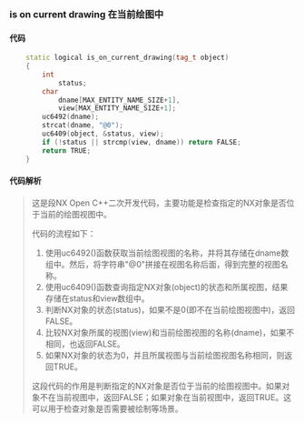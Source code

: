 ### is on current drawing 在当前绘图中

#### 代码

```cpp
    static logical is_on_current_drawing(tag_t object)  
    {  
        int  
            status;  
        char  
            dname[MAX_ENTITY_NAME_SIZE+1],  
            view[MAX_ENTITY_NAME_SIZE+1];  
        uc6492(dname);  
        strcat(dname, "@0");  
        uc6409(object, &status, view);  
        if (!status || strcmp(view, dname)) return FALSE;  
        return TRUE;  
    }

```

#### 代码解析

> 这是段NX Open C++二次开发代码，主要功能是检查指定的NX对象是否位于当前的绘图视图中。
>
> 代码的流程如下：
>
> 1. 使用uc6492()函数获取当前绘图视图的名称，并将其存储在dname数组中。然后，将字符串"@0"拼接在视图名称后面，得到完整的视图名称。
> 2. 使用uc6409()函数查询指定NX对象(object)的状态和所属视图，结果存储在status和view数组中。
> 3. 判断NX对象的状态(status)，如果不是0(即不在当前绘图视图中)，返回FALSE。
> 4. 比较NX对象所属的视图(view)和当前绘图视图的名称(dname)，如果不相同，也返回FALSE。
> 5. 如果NX对象的状态为0，并且所属视图与当前绘图视图名称相同，则返回TRUE。
>
> 这段代码的作用是判断指定的NX对象是否位于当前的绘图视图中。如果对象不在当前视图中，返回FALSE；如果对象在当前视图中，返回TRUE。这可以用于检查对象是否需要被绘制等场景。
>
